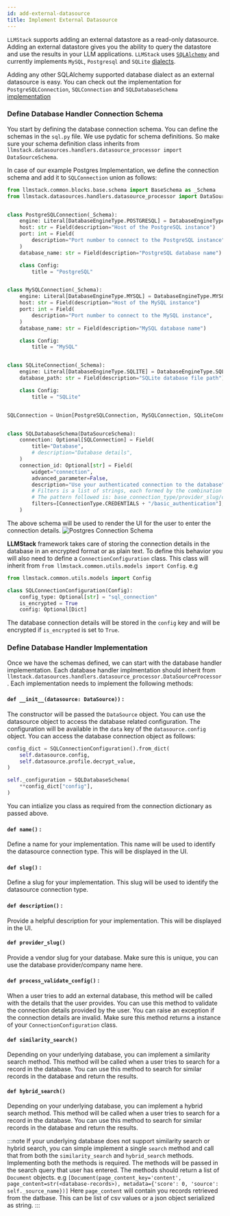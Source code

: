 ```yaml
---
id: add-external-datasource
title: Implement External Datasource
---
```


`LLMStack` supports adding an external datastore as a read-only datasource. Adding an external datastore gives you the ability to query the datastore and use the results in your LLM applications. `LLMStack` uses [`SQLAlchemy`](https://www.sqlalchemy.org/) and currently implements `MySQL`, `Postgresql` and `SQLite` [dialects](https://docs.sqlalchemy.org/en/20/dialects/).

Adding any other SQLAlchemy supported database dialect as an external datasource is easy. You can check out the implementation for  `PostgreSQLConnection`, `SQLConnection` and `SQLDatabaseSchema` [implementation](https://github.com/trypromptly/LLMStack/blob/main/llmstack/datasources/handlers/databases/sql.py#L31)


### Define Database Handler Connection Schema

You start by defining the database connection schema. You can define the schemas in the `sql.py` file. We use pydatic for schema definitions. So make sure your schema definition class inherits from `llmstack.datasources.handlers.datasource_processor import DataSourceSchema`.

In case of our example Postgres Implementation, we define the connection schema and add it to `SQLConnection` union as follows:

```python
from llmstack.common.blocks.base.schema import BaseSchema as _Schema
from llmstack.datasources.handlers.datasource_processor import DataSourceSchema


class PostgreSQLConnection(_Schema):
    engine: Literal[DatabaseEngineType.POSTGRESQL] = DatabaseEngineType.POSTGRESQL
    host: str = Field(description="Host of the PostgreSQL instance")
    port: int = Field(
        description="Port number to connect to the PostgreSQL instance",
    )
    database_name: str = Field(description="PostgreSQL database name")

    class Config:
        title = "PostgreSQL"


class MySQLConnection(_Schema):
    engine: Literal[DatabaseEngineType.MYSQL] = DatabaseEngineType.MYSQL
    host: str = Field(description="Host of the MySQL instance")
    port: int = Field(
        description="Port number to connect to the MySQL instance",
    )
    database_name: str = Field(description="MySQL database name")

    class Config:
        title = "MySQL"


class SQLiteConnection(_Schema):
    engine: Literal[DatabaseEngineType.SQLITE] = DatabaseEngineType.SQLITE
    database_path: str = Field(description="SQLite database file path")

    class Config:
        title = "SQLite"        


SQLConnection = Union[PostgreSQLConnection, MySQLConnection, SQLiteConnection]


class SQLDatabaseSchema(DataSourceSchema):
    connection: Optional[SQLConnection] = Field(
        title="Database",
        # description="Database details",
    )
    connection_id: Optional[str] = Field(
        widget="connection",
        advanced_parameter=False,
        description="Use your authenticated connection to the database",
        # Filters is a list of strings, each formed by the combination of the connection attributes 'base_connection_type', 'provider_slug', and 'connection_type_slug', separated by '/'.
        # The pattern followed is: base_connection_type/provider_slug/connection_type_slug. We may skip provider_slug or connection_type_slug if they are not present in the filter string.
        filters=[ConnectionType.CREDENTIALS + "/basic_authentication"],
    )
```

The above schema will be used to render the UI for the user to enter the connection details.
![Postgres Connection Schema](/img/external-datasource-config.png)

**LLMStack** framework takes care of storing the connection details in the database in an encrypted format or as plain text. To define this behavior you will also need to define a `ConnectionConfiguration` class. This class will inherit from `from llmstack.common.utils.models import Config`.
e.g

```python
from llmstack.common.utils.models import Config

class SQLConnectionConfiguration(Config):
    config_type: Optional[str] = "sql_connection"
    is_encrypted = True
    config: Optional[Dict]
```

The database connection details will be stored in the `config` key and will be encrypted if `is_encrypted` is set to `True`.

### Define Database Handler Implementation

Once we have the schemas defined, we can start with the database handler implementation. Each database handler implmentation should inherit from `llmstack.datasources.handlers.datasource_processor.DataSourceProcessor`. Each implementation needs to implement the following methods:

#### `def __init__(datasource: DataSource))` :

The constructor will be passed the `DataSource` object. You can use the datasource object to access the database related configuration. The configuration will be available in the `data` key of the `datasource.config` object.
You can access the database connection object as follows:

```python
config_dict = SQLConnectionConfiguration().from_dict(
    self.datasource.config,
    self.datasource.profile.decrypt_value,
)

self._configuration = SQLDatabaseSchema(
    **config_dict["config"],
)
```

You can intialize you class as required from the connection dictionary as passed above.

#### `def name()` :

Define a name for your implementation. This name will be used to identify the datasource connection type. This will be displayed in the UI.

#### `def slug()` :

Define a slug for your implementation. This slug will be used to identify the datasource connection type.

#### `def description()` :

Provide a helpful description for your implementation. This will be displayed in the UI.

#### `def provider_slug()`

Provide a vendor slug for your database. Make sure this is unique, you can use the database provider/company name here.

#### `def process_validate_config()` :

When a user tries to add an external database, this method will be called with the details that the user provides. You can use this method to validate the connection details provided by the user. You can raise an exception if the connection details are invalid. Make sure this method returns a instance of your `ConnectionConfiguration` class.

#### `def similarity_search()`

Depending on your underlying database, you can implement a similarity search method. This method will be called when a user tries to search for a record in the database. You can use this method to search for similar records in the database and return the results.

#### `def hybrid_search()`

Depending on your underlying database, you can implement a hybrid search method. This method will be called when a user tries to search for a record in the database. You can use this method to search for similar records in the database and return the results.

:::note
If your underlying database does not support similarity search or hybrid search, you can simple implement a single `search` method and call that from both the `similarity_search` and `hybrid_search` methods. Implementing both the methods is required. The methods will be passed in the search query that user has entered. The methods should return a list of `Document` objects.
e.g `[Document(page_content_key='content', page_content=str(<database-records>), metadata={'score': 0, 'source': self._source_name})]`
Here `page_content` will contain you records retrieved from the datbase. This can be list of csv values or a json object serialized as string.
:::